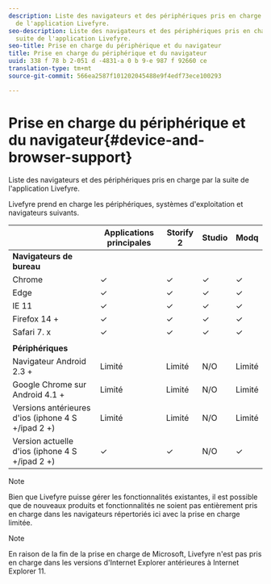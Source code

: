 ```yaml
---
description: Liste des navigateurs et des périphériques pris en charge par la suite
  de l'application Livefyre.
seo-description: Liste des navigateurs et des périphériques pris en charge par la
  suite de l'application Livefyre.
seo-title: Prise en charge du périphérique et du navigateur
title: Prise en charge du périphérique et du navigateur
uuid: 338 f 78 b 2-051 d -4831-a 0 b 9-e 987 f 92660 ce
translation-type: tm+mt
source-git-commit: 566ea2587f101202045488e9f4edf73ece100293

---
```



# Prise en charge du périphérique et du navigateur{#device-and-browser-support}

Liste des navigateurs et des périphériques pris en charge par la suite de l'application Livefyre.

Livefyre prend en charge les périphériques, systèmes d'exploitation et navigateurs suivants.

|  | Applications principales | Storify 2 | Studio | Modq |
|---|---|---|---|---|
| **Navigateurs de bureau** |  |  |  |  |
| Chrome | ✓ | ✓ | ✓ | ✓ |
| Edge | ✓ | ✓ | ✓ | ✓ |
| IE 11 | ✓ | ✓ | ✓ | ✓ |
| Firefox 14 + | ✓ | ✓ | ✓ | ✓ |
| Safari 7. x | ✓ | ✓ | ✓ | ✓ |
|  |  |  |  |  |
| **Périphériques** |  |  |  |  |
| Navigateur Android 2.3 + | Limité | Limité | N/O | Limité |
| Google Chrome sur Android 4.1 + | Limité | Limité | N/O | Limité |
| Versions antérieures d'ios (iphone 4 S +/ipad 2 +) | Limité | Limité | N/O | Limité |
| Version actuelle d'ios (iphone 4 S +/ipad 2 +) | ✓ | ✓ | N/O | ✓ |

>[!NOTE]
>
>Bien que Livefyre puisse gérer les fonctionnalités existantes, il est possible que de nouveaux produits et fonctionnalités ne soient pas entièrement pris en charge dans les navigateurs répertoriés ici avec la prise en charge limitée.

>[!NOTE]
>
>En raison de la fin de la prise en charge de Microsoft, Livefyre n'est pas pris en charge dans les versions d'Internet Explorer antérieures à Internet Explorer 11.

